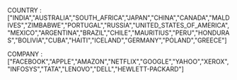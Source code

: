 COUNTRY : ["INDIA","AUSTRALIA","SOUTH_AFRICA","JAPAN","CHINA","CANADA","MALDIVES","ZIMBABWE","PORTUGAL","RUSSIA","UNITED_STATES_OF_AMERICA","MEXICO","ARGENTINA","BRAZIL","CHILE","MAURITIUS","PERU","HONDURAS","BOLIVIA","CUBA","HAITI","ICELAND","GERMANY","POLAND","GREECE"]

COMPANY :
["FACEBOOK","APPLE","AMAZON","NETFLIX","GOOGLE","YAHOO","XEROX","INFOSYS","TATA","LENOVO","DELL","HEWLETT-PACKARD"]
